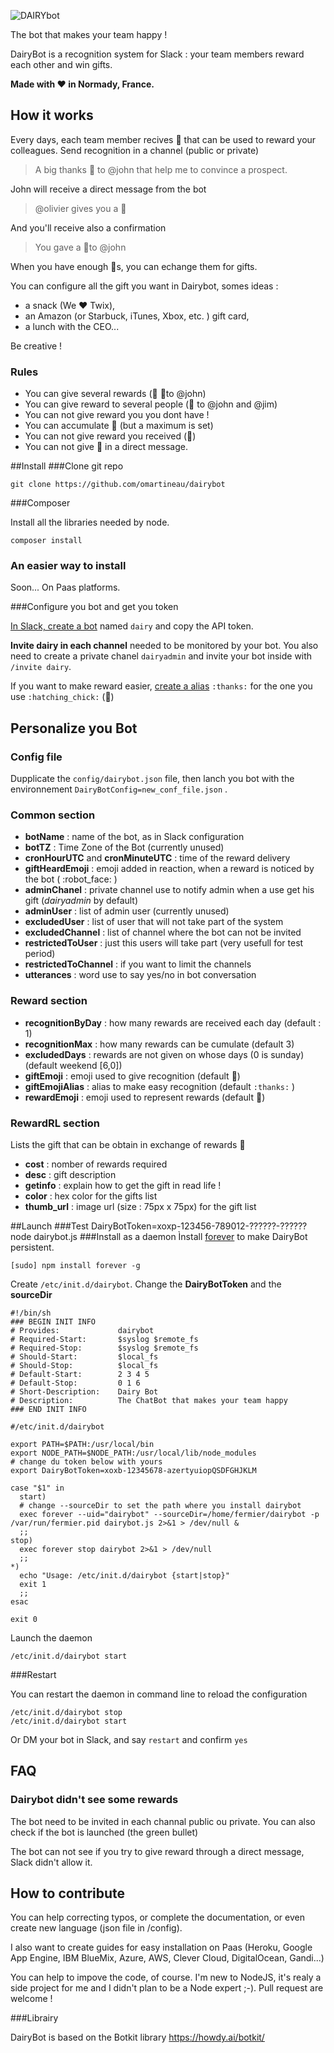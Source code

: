 ![DAIRYbot](https://omartineau.github.io/dairy-bot.svg)

The bot that makes your team happy !

DairyBot is a recognition system for Slack : your team members reward each other and win gifts.

**Made with ♥ in Normady, France.**

## How it works

​Every days, each team member recives :hatching_chick: that can be used to reward your colleagues. Send recognition in a channel (public or private)

> ​A big thanks :hatching_chick: to @john that help me to convince a prospect.

John will receive a direct message from the bot

> @olivier gives you a :hatched_chick:

And you'll receive also a confirmation

> You gave a :hatched_chick:to @john

When you have enough :hatched_chick:s, you can echange them for gifts.

You can configure all the gift you want in Dairybot, somes ideas :

- a snack (We ♥ Twix),
- an Amazon (or Starbuck, iTunes, Xbox, etc. ) gift card,
- a lunch with the CEO...

Be creative !

### Rules

- You can give several rewards (​:hatching_chick:​ ​:hatching_chick:​to @john)
- ​You can give reward to several people (​:hatching_chick:​ to @john and @jim)
- You can not give reward you you dont have !
- ​You can accumulate :hatching_chick: (but a maximum is set)
- You can not give reward you received (:hatched_chick:)
- ​You can not give :hatching_chick: in a direct message.

##Install
###Clone git repo
```
git clone https://github.com/omartineau/dairybot
```
###Composer

Install all the libraries needed by node.

```
composer install
```

### An easier way to install

Soon... On Paas platforms.

###Configure you bot and get you token

[In Slack, create a bot](https://slack.com/apps/build/custom-integration) named `dairy` and copy the API token.

**Invite dairy in each channel** needed to be monitored by your bot. You also need to create a private chanel `dairyadmin` and invite your bot inside with `/invite dairy`.

If you want to make reward easier, [create a alias](https://slack.com/customize/emoji) `:thanks:` for the one you use `:hatching_chick:` (:hatching_chick:)

## Personalize you Bot

### Config file

Dupplicate the `config/dairybot.json` file, then lanch you bot with the environnement `DairyBotConfig=new_conf_file.json` .

### Common section

- **botName** : name of the bot, as in Slack configuration
- **botTZ** : Time Zone of the Bot (currently unused)
- **cronHourUTC** and **cronMinuteUTC** : time of the reward delivery
- **giftHeardEmoji**  : emoji added in reaction, when a reward is noticed by the bot ( :robot_face: )
- **adminChanel** : private channel use to notify admin when a use get his gift (*dairyadmin* by default)
- **adminUser** : list of admin user (currently unused)
- **excludedUser** : list of user that will not take part of the system
- **excludedChannel** : list of channel where the bot can not be invited
- **restrictedToUser** : just this users will take part (very usefull for test period)
- **restrictedToChannel** : if you want to limit the channels
- **utterances** : word use to say yes/no in bot conversation


### Reward section

- **recognitionByDay** : how many rewards are received each day (default : 1)
- **recognitionMax** : how many rewards can be cumulate (default 3)
- **excludedDays** : rewards are not given on whose days (0 is sunday) (default weekend [6,0])
- **giftEmoji** : emoji used to give recognition (default 🐣)
- **giftEmojiAlias** : alias to make easy recognition (default `:thanks:` )
- **rewardEmoji** : emoji used to represent rewards (default :hatched_chick:)

### RewardRL section

Lists the gift that can be obtain in exchange of rewards :hatched_chick:

- **cost** : nomber of rewards required
- **desc** : gift description
- **getinfo** : explain how to get the gift in read life !
- **color** : hex color for the gifts list
- **thumb_url** : image url (size : 75px x 75px) for the gift list


##Launch
###Test
DairyBotToken=xoxp-123456-789012-??????-?????? node dairybot.js
###Install as a daemon
Ìnstall [forever](https://www.npmjs.com/package/forever) to make DairyBot persistent.
```
[sudo] npm install forever -g
```
Create `/etc/init.d/dairybot`.
Change the **DairyBotToken** and the **sourceDir**

```
#!/bin/sh
### BEGIN INIT INFO
# Provides:             dairybot
# Required-Start:       $syslog $remote_fs
# Required-Stop:        $syslog $remote_fs
# Should-Start:         $local_fs
# Should-Stop:          $local_fs
# Default-Start:        2 3 4 5
# Default-Stop:         0 1 6
# Short-Description:    Dairy Bot
# Description:          The ChatBot that makes your team happy
### END INIT INFO

#/etc/init.d/dairybot

export PATH=$PATH:/usr/local/bin
export NODE_PATH=$NODE_PATH:/usr/local/lib/node_modules
# change du token below with yours
export DairyBotToken=xoxb-12345678-azertyuiopQSDFGHJKLM 

case "$1" in
  start)
  # change --sourceDir to set the path where you install dairybot
  exec forever --uid="dairybot" --sourceDir=/home/fermier/dairybot -p /var/run/fermier.pid dairybot.js 2>&1 > /dev/null &
  ;;
stop)
  exec forever stop dairybot 2>&1 > /dev/null
  ;;
*)
  echo "Usage: /etc/init.d/dairybot {start|stop}"
  exit 1
  ;;
esac

exit 0
```

Launch the daemon
```
/etc/init.d/dairybot start
```


###Restart

You can restart the daemon in command line to reload the configuration
```
/etc/init.d/dairybot stop
/etc/init.d/dairybot start
```

Or DM your bot in Slack, and say `restart` and confirm `yes`

## FAQ

### Dairybot didn't see some rewards

The bot need to be invited in each channal public ou private. You can also check if the bot is launched (the green bullet)

The bot can not see if you try to give reward through a direct message, Slack didn't allow it.



## How to contribute

You can help correcting typos, or complete the documentation, or even create new language (json file in /config).

I also want to create guides for easy installation on Paas (Heroku, Google App Engine, IBM BlueMix, Azure, AWS, Clever Cloud, DigitalOcean, Gandi...)

You can help to impove the code, of course. I'm new to NodeJS, it's realy a side project for me and I didn't plan to be a Node expert ;-). Pull request are welcome !

###Librairy

DairyBot is based on the Botkit library https://howdy.ai/botkit/